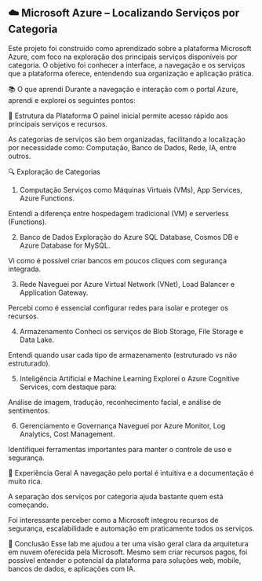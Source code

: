 ## ☁️ Microsoft Azure – Localizando Serviços por Categoria

Este projeto foi construido como aprendizado sobre a plataforma Microsoft Azure, com foco na exploração dos principais serviços disponíveis por categoria. O objetivo foi conhecer a interface, a navegação e os serviços que a plataforma oferece, entendendo sua organização e aplicação prática.

📚 O que aprendi
Durante a navegação e interação com o portal Azure, aprendi e explorei os seguintes pontos:

🧭 Estrutura da Plataforma
O painel inicial permite acesso rápido aos principais serviços e recursos.

As categorias de serviços são bem organizadas, facilitando a localização por necessidade como: Computação, Banco de Dados, Rede, IA, entre outros.

🔍 Exploração de Categorias
1. Computação
Serviços como Máquinas Virtuais (VMs), App Services, Azure Functions.

Entendi a diferença entre hospedagem tradicional (VM) e serverless (Functions).

2. Banco de Dados
Exploração do Azure SQL Database, Cosmos DB e Azure Database for MySQL.

Vi como é possível criar bancos em poucos cliques com segurança integrada.

3. Rede
Naveguei por Azure Virtual Network (VNet), Load Balancer e Application Gateway.

Percebi como é essencial configurar redes para isolar e proteger os recursos.

4. Armazenamento
Conheci os serviços de Blob Storage, File Storage e Data Lake.

Entendi quando usar cada tipo de armazenamento (estruturado vs não estruturado).

5. Inteligência Artificial e Machine Learning
Explorei o Azure Cognitive Services, com destaque para:

Análise de imagem, tradução, reconhecimento facial, e análise de sentimentos.

6. Gerenciamento e Governança
Naveguei por Azure Monitor, Log Analytics, Cost Management.

Identifiquei ferramentas importantes para manter o controle de uso e segurança.

🚀 Experiência Geral
A navegação pelo portal é intuitiva e a documentação é muito rica.

A separação dos serviços por categoria ajuda bastante quem está começando.

Foi interessante perceber como a Microsoft integrou recursos de segurança, escalabilidade e automação em praticamente todos os serviços.

🧠 Conclusão
Esse lab me ajudou a ter uma visão geral clara da arquitetura em nuvem oferecida pela Microsoft. Mesmo sem criar recursos pagos, foi possível entender o potencial da plataforma para soluções web, mobile, bancos de dados, e aplicações com IA.
